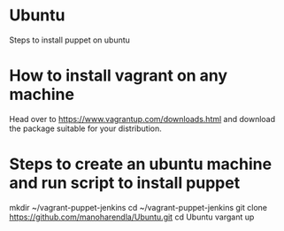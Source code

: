 # Ubuntu
Steps to install puppet on ubuntu


# How to install vagrant on any machine

Head over to https://www.vagrantup.com/downloads.html and download the package suitable for your distribution.

# Steps to create an ubuntu machine and run script to install puppet

mkdir ~/vagrant-puppet-jenkins
cd ~/vagrant-puppet-jenkins
git clone https://github.com/manoharendla/Ubuntu.git
cd Ubuntu
vargant up
